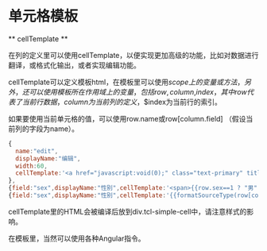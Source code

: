 # 单元格模板

** cellTemplate **

在列的定义里可以使用cellTemplate，以便实现更加高级的功能，比如对数据进行翻译，或格式化输出，或者实现编辑功能。

cellTemplate可以定义模板html，在模板里可以使用$scope上的变量或方法，另外，还可以使用模板所在作用域上的变量，包括row,column,$$index，其中row代表了当前行数据，column为当前列的定义，$$index为当前行的索引。

如果要使用当前单元格的值，可以使用row.name或row[column.field]  （假设当前列的字段为name）。

```js
{
  name:"edit",
  displayName:"编辑",
  width:60,
  cellTemplate:'<a href="javascript:void(0);" class="text-primary" title="编辑" ng-click="edit(row)"><i  ng-class="getIcon(row)" aria-hidden="true"></i></a>'
},
{field:"sex",displayName:"性别",cellTemplate:'<span>{{row.sex==1 ? "男" : "女"}}</span>'},
{field:"sex",displayName:"性别",cellTemplate:'{{formatSourceType(row[column.field]);}}'}
```

cellTemplate里的HTML会被编译后放到div.tcl-simple-cell中，请注意样式的影响。

在模板里，当然可以使用各种Angular指令。
